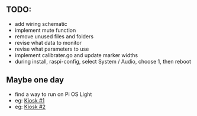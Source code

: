 ## TODO:

- add wiring schematic
- implement mute function
- remove unused files and folders
- revise what data to monitor
- revise what parameters to use
- implement calibrater.go and update marker widths
- during install, raspi-config, select System / Audio, choose 1, then reboot

## Maybe one day

- find a way to run on Pi OS Light
- eg: [Kiosk #1](https://raspberrypi.stackexchange.com/questions/120345/starting-rpi-gui-application-at-boot-without-desktop-gui-and-other-functionaliti)
- eg: [Kiosk #2](https://medium.com/@daddycat/setting-up-raspberry-pi-to-launch-python-gui-app-without-raspbian-desktop-5022a90e5b63)

